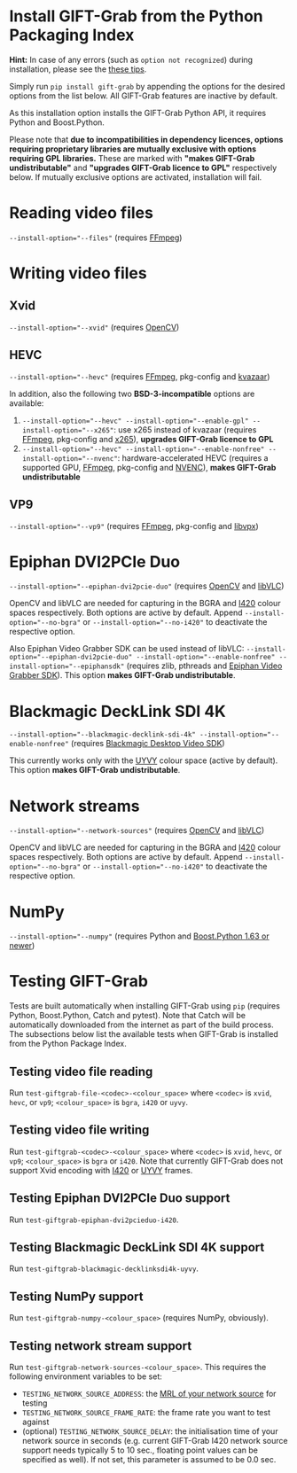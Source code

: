 # Install GIFT-Grab from the Python Packaging Index

**Hint:** In case of any errors (such as `option not recognized`) during installation, please see the [these tips](tips.md#gift-grab-caveats).

Simply run `pip install gift-grab` by appending the options for the desired options from the list below.
All GIFT-Grab features are inactive by default.

As this installation option installs the GIFT-Grab Python API, it requires Python and Boost.Python.

Please note that **due to incompatibilities in dependency licences, options requiring proprietary libraries are mutually exclusive with options requiring GPL libraries.**
These are marked with **"makes GIFT-Grab undistributable"** and **"upgrades GIFT-Grab licence to GPL"** respectively below.
If mutually exclusive options are activated, installation will fail.


# Reading video files

`--install-option="--files"` (requires [FFmpeg](tips.md#ffmpeg))


# Writing video files

## Xvid

`--install-option="--xvid"` (requires [OpenCV](tips.md#opencv))

## HEVC

`--install-option="--hevc"` (requires [FFmpeg](tips.md#ffmpeg), pkg-config and [kvazaar](tips.md#kvazaar))

In addition, also the following two **BSD-3-incompatible** options are available:

1. `--install-option="--hevc" --install-option="--enable-gpl" --install-option="--x265"`: use x265 instead of kvazaar (requires [FFmpeg](tips.md#ffmpeg), pkg-config and [x265](tips.md#x265)), **upgrades GIFT-Grab licence to GPL**
2. `--install-option="--hevc" --install-option="--enable-nonfree" --install-option="--nvenc"`: hardware-accelerated HEVC (requires a supported GPU, [FFmpeg](tips.md#ffmpeg), pkg-config and [NVENC](tips.md#nvenc)), **makes GIFT-Grab undistributable**

## VP9

`--install-option="--vp9"` (requires [FFmpeg](tips.md#ffmpeg), pkg-config and [libvpx](tips.md#libvpx))


# Epiphan DVI2PCIe Duo

`--install-option="--epiphan-dvi2pcie-duo"` (requires [OpenCV](tips.md#opencv) and [libVLC](tips.md#libvlc))

OpenCV and libVLC are needed for capturing in the BGRA and [I420][i420] colour spaces respectively.
Both options are active by default.
Append `--install-option="--no-bgra"` or `--install-option="--no-i420"` to deactivate the respective option.

Also Epiphan Video Grabber SDK can be used instead of libVLC:
`--install-option="--epiphan-dvi2pcie-duo" --install-option="--enable-nonfree" --install-option="--epiphansdk"` (requires zlib, pthreads and [Epiphan Video Grabber SDK](tips.md#epiphan-video-grabbing-sdk)).
This option **makes GIFT-Grab undistributable**.

[i420]: https://wiki.videolan.org/YUV/#I420


# Blackmagic DeckLink SDI 4K

`--install-option="--blackmagic-decklink-sdi-4k" --install-option="--enable-nonfree"` (requires [Blackmagic Desktop Video SDK](tips.md#blackmagic-drivers-and-blackmagic-desktop-video-sdk))

This currently works only with the [UYVY][uyvy] colour space (active by default).
This option **makes GIFT-Grab undistributable**.

[uyvy]: https://wiki.videolan.org/YUV#UYVY


# Network streams

`--install-option="--network-sources"` (requires [OpenCV](tips.md#opencv) and [libVLC](tips.md#libvlc))

OpenCV and libVLC are needed for capturing in the BGRA and [I420][i420] colour spaces respectively.
Both options are active by default.
Append `--install-option="--no-bgra"` or `--install-option="--no-i420"` to deactivate the respective option.


# NumPy

`--install-option="--numpy"` (requires Python and [Boost.Python 1.63 or newer](tips.md#numpy-support-and-boostpython))


# Testing GIFT-Grab

Tests are built automatically when installing GIFT-Grab using `pip` (requires Python, Boost.Python, Catch and pytest).
Note that Catch will be automatically downloaded from the internet as part of the build process.
The subsections below list the available tests when GIFT-Grab is installed from the Python Package Index.

## Testing video file reading

Run `test-giftgrab-file-<codec>-<colour_space>` where `<codec>` is `xvid`, `hevc`, or `vp9`; `<colour_space>` is `bgra`, `i420` or `uyvy`.


## Testing video file writing

Run `test-giftgrab-<codec>-<colour_space>` where `<codec>` is `xvid`, `hevc`, or `vp9`; `<colour_space>` is `bgra` or `i420`.
Note that currently GIFT-Grab does not support Xvid encoding with [I420][i420] or [UYVY][uyvy] frames.


## Testing Epiphan DVI2PCIe Duo support

Run `test-giftgrab-epiphan-dvi2pcieduo-i420`.


## Testing Blackmagic DeckLink SDI 4K support

Run `test-giftgrab-blackmagic-decklinksdi4k-uyvy`.


## Testing NumPy support

Run `test-giftgrab-numpy-<colour_space>` (requires NumPy, obviously).


## Testing network stream support

Run `test-giftgrab-network-sources-<colour_space>`.
This requires the following environment variables to be set:
* `TESTING_NETWORK_SOURCE_ADDRESS`: the [MRL of your network source](https://wiki.videolan.org/Media_resource_locator) for testing
* `TESTING_NETWORK_SOURCE_FRAME_RATE`: the frame rate you want to test against
* (optional) `TESTING_NETWORK_SOURCE_DELAY`: the initialisation time of your network source in seconds (e.g. current GIFT-Grab I420 network source support needs typically 5 to 10 sec., floating point values can be specified as well). If not set, this parameter is assumed to be 0.0 sec.
